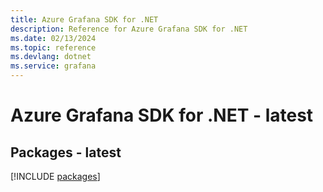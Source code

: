 ```yaml
---
title: Azure Grafana SDK for .NET
description: Reference for Azure Grafana SDK for .NET
ms.date: 02/13/2024
ms.topic: reference
ms.devlang: dotnet
ms.service: grafana
---
```

# Azure Grafana SDK for .NET - latest
## Packages - latest
[!INCLUDE [packages](grafana-index.md)]